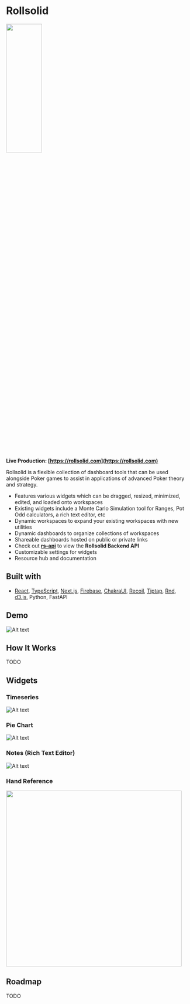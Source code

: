 # Rollsolid
<img src="https://i.imgur.com/rlYzLpe.png" width="44%" height="30%" />

**Live Production: [https://rollsolid.com](https://rollsolid.com)**

Rollsolid is a flexible collection of dashboard tools that can be used alongside Poker games to assist in applications of advanced Poker theory and strategy.

* Features various widgets which can be dragged, resized, minimized, edited, and loaded onto workspaces
* Existing widgets include a Monte Carlo Simulation tool for Ranges, Pot Odd calculators, a rich text editor, etc
* Dynamic workspaces to expand your existing workspaces with new utilities
* Dynamic dashboards to organize collections of workspaces
* Shareable dashboards hosted on public or private links
* Check out **[rs-api](https://github.com/Rollsolid/rs-api)** to view the **Rollsolid Backend API**
* Customizable settings for widgets
* Resource hub and documentation

## Built with

* [React](https://github.com/facebook/react), [TypeScript](https://github.com/microsoft/TypeScript), [Next.js](https://github.com/vercel/next.js/), [Firebase](https://github.com/firebase/), [ChakraUI](https://github.com/chakra-ui/chakra-ui), [Recoil](https://github.com/facebookexperimental/Recoil), [Tiptap](https://github.com/ueberdosis/tiptap), [Rnd](https://github.com/bokuweb/react-rnd), [d3.js](https://github.com/d3/d3), Python, FastAPI

## Demo
![Alt text](https://media.giphy.com/media/v1.Y2lkPTc5MGI3NjExaWF2eTJnYXo1ZjJkbXpydHR5OXVyZ2dpbHlxaHdtc3g1MWR0eHBtZSZlcD12MV9pbnRlcm5hbF9naWZfYnlfaWQmY3Q9Zw/h41RvSrshQSWIVR2iX/giphy.gif)


## How It Works

TODO

## Widgets



### Timeseries

![Alt text](https://media.giphy.com/media/v1.Y2lkPTc5MGI3NjExMDdmZmJjNTBkYzBjY2YxM2QyOGZmODNmZjU0MDNiMDNjZDNlOWZmOCZlcD12MV9pbnRlcm5hbF9naWZzX2dpZklkJmN0PWc/GPk8qRQt8DWSvoiZMV/giphy.gif)

### Pie Chart

![Alt text](https://media.giphy.com/media/v1.Y2lkPTc5MGI3NjExN2E4OTU5ZTM0ZTE4Yzg1ZDYyNGU5YWUwYTUxODU3NzA4MGM1ODY4MyZlcD12MV9pbnRlcm5hbF9naWZzX2dpZklkJmN0PWc/JyolRpffkuaahPP1i8/giphy.gif)

### Notes (Rich Text Editor)

![Alt text](https://media.giphy.com/media/v1.Y2lkPTc5MGI3NjExYjBmOTllZmM1YzVlNTBjZjAxODUxYTM1MTRiZTk2YTYwNmMxMTU0MCZlcD12MV9pbnRlcm5hbF9naWZzX2dpZklkJmN0PWc/GSLrv9yqul12epMmxb/giphy.gif)

### Hand Reference

<img width='480px' src="https://i.imgur.com/ABv7bKR.png" />

## Roadmap

TODO
